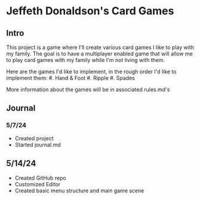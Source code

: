 # Jeffeth Donaldson's Card Games

## Intro

This project is a game where I'll create various card games I like to play with 
my family. The goal is to have a multiplayer enabled game that will allow me to
play card games with my family while I'm not living with them. 

Here are the games I'd like to implement, in the rough order I'd like to
implement them:
	#. Hand & Foot
	#. Ripple
	#. Spades

More information about the games will be in associated rules.md's

## Journal

### 5/7/24

- Created project
- Started journal.md

## 5/14/24

- Created GitHub repo
- Customized Editor
- Created basic menu structure and main game scene
